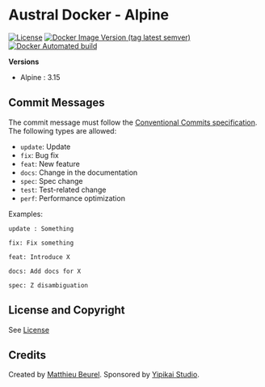 # Austral Docker - Alpine

[![License](https://img.shields.io/github/license/austral-project/docker-alpine)](https://img.shields.io/github/license/austral-project/docker-alpine)
[![Docker Image Version (tag latest semver)](https://img.shields.io/docker/v/australproject/alpine/3.15)](https://img.shields.io/docker/v/australproject/alpine/3.15)
[![Docker Automated build](https://img.shields.io/docker/automated/australproject/alpine)](https://img.shields.io/docker/automated/australproject/alpine)

__Versions__
* Alpine : 3.15

## Commit Messages
The commit message must follow the [Conventional Commits specification](https://www.conventionalcommits.org/).
The following types are allowed:

* `update`: Update
* `fix`: Bug fix
* `feat`: New feature
* `docs`: Change in the documentation
* `spec`: Spec change
* `test`: Test-related change
* `perf`: Performance optimization

Examples:

    update : Something

    fix: Fix something

    feat: Introduce X

    docs: Add docs for X

    spec: Z disambiguation

## License and Copyright
See [License](https://austral.dev/en/license)

## Credits
Created by [Matthieu Beurel](https://www.mbeurel.com). Sponsored by [Yipikai Studio](https://yipikai.studio).